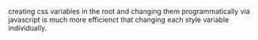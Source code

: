 creating css variables in the root and changing them programmatically via javascript is much more efficienct that changing each style variable individually.
